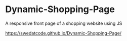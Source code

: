 # Dynamic-Shopping-Page

A responsive front page of a shopping website using JS

https://swedatcode.github.io/Dynamic-Shopping-Page/
